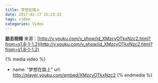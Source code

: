 ```yaml
---
title: 梦想在路上
date: 2017-02-17 15:23:22
tags: video
categories: Video
---
```

**励志视频**
来源：[http://v.youku.com/v_show/id_XMzcyOTkxNzc2.html?from=s1.8-1-1.2](http://v.youku.com/v_show/id_XMzcyOTkxNzc2.html?from=s1.8-1-1.2)
<!--more-->

{% media video %}
- name: "梦想在路上"
  url: http://player.youku.com/embed/XMzcyOTkxNzc2
{% endmedia %}
